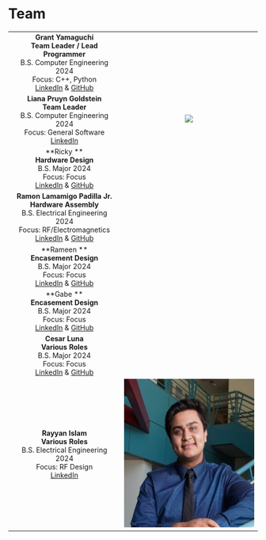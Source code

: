 # Team

| | |
|:---------------------------------------------------------:|:---------------------------------------------------:|
|**Grant Yamaguchi** <br/> **Team Leader / Lead Programmer** <br/> B.S. Computer Engineering 2024 <br/> Focus: C++, Python <br/> [LinkedIn](www.linkedin.com/in/grant-j-m-yamaguchi) & [GitHub](https://github.com/MiyuYamasaki-Davis) |  | 
|**Liana Pruyn Goldstein** <br/> **Team Leader** <br/> B.S. Computer Engineering 2024 <br/> Focus: General Software <br/> [LinkedIn](https://www.linkedin.com/in/liana-pruyn-goldstein-94a753207/) | <img src="/pictures/Team/liana.jpg?raw = true" height="300"> |
|**Ricky ** <br/> **Hardware Design** <br/> B.S. Major 2024 <br/> Focus: Focus <br/> [LinkedIn](www.linkedin.com/in/) & [GitHub](https://github.com/) |  |
|**Ramon Lamamigo Padilla Jr.** <br/> **Hardware Assembly** <br/> B.S. Electrical Engineering 2024 <br/> Focus: RF/Electromagnetics <br/> [LinkedIn](https://www.linkedin.com/in/rj-padilla-9519b3199/) & [GitHub](https://github.com/) |  |
|**Rameen ** <br/> **Encasement Design** <br/> B.S. Major 2024 <br/> Focus: Focus <br/> [LinkedIn](www.linkedin.com/in/) & [GitHub](https://github.com/) |  |
|**Gabe ** <br/> **Encasement Design** <br/> B.S. Major 2024 <br/> Focus: Focus <br/> [LinkedIn](www.linkedin.com/in/) & [GitHub](https://github.com/) |  |
|**Cesar Luna** <br/> **Various Roles** <br/> B.S. Major 2024 <br/> Focus: Focus <br/> [LinkedIn](www.linkedin.com/in/) & [GitHub](https://github.com/) |  |
|**Rayyan Islam** <br/> **Various Roles** <br/> B.S. Electrical Engineering 2024 <br/> Focus: RF Design <br/> [LinkedIn](https://www.linkedin.com/in/rayyislam/) | <img src="/pictures/Team/rayyan.jpeg?raw = true" height="300"> |
